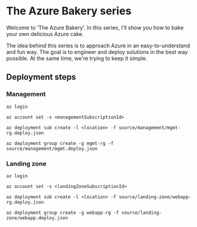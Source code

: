 # The Azure Bakery series

Welcome to 'The Azure Bakery'. In this series, I'll show you how to bake your own delicious Azure cake.

The idea behind this series is to approach Azure in an easy-to-understand and fun way. The goal is to engineer and deploy solutions in the best way possible. At the same time, we're trying to keep it simple.

## Deployment steps

### Management

`az login`

`az account set -s <managementSubscriptionId>`

`az deployment sub create -l <location> -f source/management/mgmt-rg.deploy.json`

`az deployment group create -g mgmt-rg -f source/management/mgmt.deploy.json`

### Landing zone

`az login`

`az account set -s <landingZoneSubscriptionId>`

`az deployment sub create -l <location> -f source/landing-zone/webapp-rg.deploy.json`

`az deployment group create -g webapp-rg -f source/landing-zone/webapp.deploy.json`
